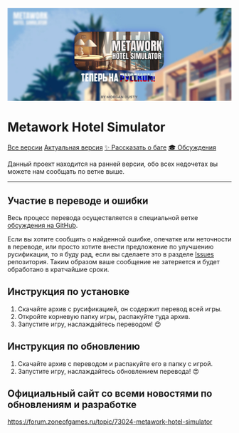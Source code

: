 <p allign="center">
    <img src="https://github.com/morgandusty/Metawork-hotel-simulator/blob/%D0%A0%D1%83%D1%81%D1%81%D0%B8%D1%84%D0%B8%D0%BA%D0%B0%D1%82%D0%BE%D1%80/blob/images/blobmetawork.jpg?raw=true">
</p>

# Metawork Hotel Simulator


[Все версии](https://github.com/morgandusty/Metawork-hotel-simulator/releases)
[Актуальная версия](https://github.com/morgandusty/Metawork-hotel-simulator/releases)
[✨ Рассказать о баге](https://github.com/morgandusty/Metawork-hotel-simulator/issues/new?assignees=&labels=&template=отчет-о-баге.md&title=)
[🎓 Обсуждения](https://github.com/morgandusty/Metawork-hotel-simulator/discussions/1)

Данный проект находится на ранней версии, обо всех недочетах вы можете нам сообщать по ветке выше.

---

## Участие в переводе и ошибки

Весь процесс перевода осуществляется в специальной ветке [обсуждения на GitHub](https://github.com/morgandusty/Metawork-hotel-simulator/discussions/2).

Если вы хотите сообщить о найденной ошибке, опечатке или неточности в переводе, или просто хотите внести предложение по улучшению русификации, то я буду рад, если вы сделаете это в разделе [Issues](https://github.com/morgandusty/Metawork-hotel-simulator/issues) репозитория. Таким образом ваше сообщение не затеряется и будет обработано в кратчайшие сроки.

## Инструкция по установке

1. Скачайте архив с русификацией, он содержит перевод всей игры.
2. Откройте корневую папку игры, распакуйте туда архив.
3. Запустите игру, наслаждайтесь переводом! 😍

## Инструкция по обновлению

1. Скачайте архив с переводом и распакуйте его в папку с игрой.
2. Запустите игру, наслаждайтесь обновлением перевода! 😍

## Официальный сайт со всеми новостями по обновлениям и разработке

https://forum.zoneofgames.ru/topic/73024-metawork-hotel-simulator
